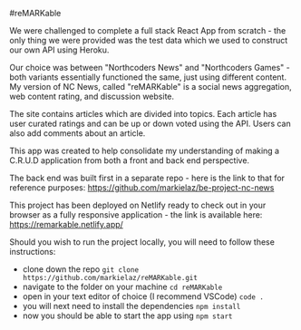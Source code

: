 #reMARKable

We were challenged to complete a full stack React App from scratch - the only thing we were provided was the test data which we used to construct our own API using Heroku.

Our choice was between "Northcoders News" and "Northcoders Games" - both variants essentially functioned the same, just using different content. My version of NC News, called "reMARKable" is a social news aggregation, web content rating, and discussion website.

The site contains articles which are divided into topics. Each article has user curated ratings and can be up or down voted using the API. Users can also add comments about an article.

This app was created to help consolidate my understanding of making a C.R.U.D application from both a front and back end perspective.

The back end was built first in a separate repo - here is the link to that for reference purposes: https://github.com/markielaz/be-project-nc-news

This project has been deployed on Netlify ready to check out in your browser as a fully responsive application - the link is available here: https://remarkable.netlify.app/

Should you wish to run the project locally, you will need to follow these instructions: 

- clone down the repo `git clone https://github.com/markielaz/reMARKable.git`
- navigate to the folder on your machine `cd reMARKable`
- open in your text editor of choice (I recommend VSCode) `code .`
- you will next need to install the dependencies `npm install`
- now you should be able to start the app using `npm start`
